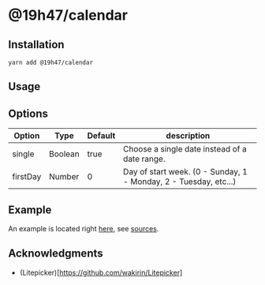 # @19h47/calendar

## Installation

```
yarn add @19h47/calendar
```

## Usage

## Options

| Option   | Type    | Default | description                                                      |
| -------- | ------- | ------- | ---------------------------------------------------------------- |
| single   | Boolean | true    | Choose a single date instead of a date range.                    |
| firstDay | Number  | 0       | Day of start week. (0 - Sunday, 1 - Monday, 2 - Tuesday, etc...) |

## Example

An example is located right [here](https://19h47.github.io/19h47-calendar/), see [sources](/docs/index.html).

## Acknowledgments

-   (Litepicker)[https://github.com/wakirin/Litepicker]
